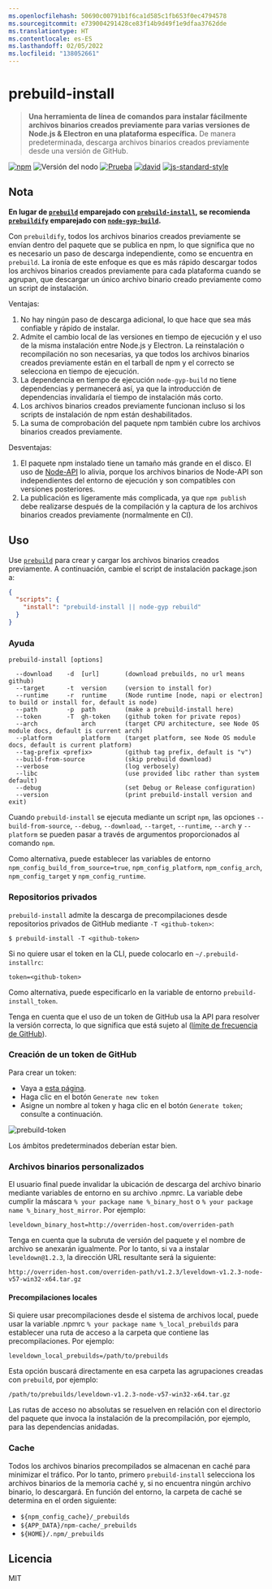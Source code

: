 ```yaml
---
ms.openlocfilehash: 50690c00791b1f6ca1d585c1fb653f0ec4794578
ms.sourcegitcommit: e739004291428ce83f14b9d49f1e9dfaa3762dde
ms.translationtype: HT
ms.contentlocale: es-ES
ms.lasthandoff: 02/05/2022
ms.locfileid: "138052661"
---
```

# <a name="prebuild-install"></a>prebuild-install

> **Una herramienta de línea de comandos para instalar fácilmente archivos binarios creados previamente para varias versiones de Node.js & Electron en una plataforma específica.**
> De manera predeterminada, descarga archivos binarios creados previamente desde una versión de GitHub.

[![npm](https://img.shields.io/npm/v/prebuild-install.svg)](https://www.npmjs.com/package/prebuild-install)
![Versión del nodo](https://img.shields.io/node/v/prebuild-install.svg)
[![Prueba](https://github.com/prebuild/prebuild-install/actions/workflows/test.yml/badge.svg)](https://github.com/prebuild/prebuild-install/actions/workflows/test.yml)
[![david](https://david-dm.org/prebuild/prebuild-install.svg)](https://david-dm.org/prebuild/prebuild-install)
[![js-standard-style](https://img.shields.io/badge/code%20style-standard-brightgreen.svg)](http://standardjs.com/)

## <a name="note"></a>Nota

**En lugar de [`prebuild`](https://github.com/prebuild/prebuild) emparejado con [`prebuild-install`](https://github.com/prebuild/prebuild-install), se recomienda [`prebuildify`](https://github.com/prebuild/prebuildify) emparejado con [`node-gyp-build`](https://github.com/prebuild/node-gyp-build).**

Con `prebuildify`, todos los archivos binarios creados previamente se envían dentro del paquete que se publica en npm, lo que significa que no es necesario un paso de descarga independiente, como se encuentra en `prebuild`. La ironía de este enfoque es que es más rápido descargar todos los archivos binarios creados previamente para cada plataforma cuando se agrupan, que descargar un único archivo binario creado previamente como un script de instalación.

Ventajas:

1. No hay ningún paso de descarga adicional, lo que hace que sea más confiable y rápido de instalar.
2. Admite el cambio local de las versiones en tiempo de ejecución y el uso de la misma instalación entre Node.js y Electron. La reinstalación o recompilación no son necesarias, ya que todos los archivos binarios creados previamente están en el tarball de npm y el correcto se selecciona en tiempo de ejecución.
3. La dependencia en tiempo de ejecución `node-gyp-build` no tiene dependencias y permanecerá así, ya que la introducción de dependencias invalidaría el tiempo de instalación más corto.
4. Los archivos binarios creados previamente funcionan incluso si los scripts de instalación de npm están deshabilitados.
5. La suma de comprobación del paquete npm también cubre los archivos binarios creados previamente.

Desventajas:

1. El paquete npm instalado tiene un tamaño más grande en el disco. El uso de [Node-API](https://nodejs.org/api/n-api.html) lo alivia, porque los archivos binarios de Node-API son independientes del entorno de ejecución y son compatibles con versiones posteriores.
2. La publicación es ligeramente más complicada, ya que `npm publish` debe realizarse después de la compilación y la captura de los archivos binarios creados previamente (normalmente en CI).

## <a name="usage"></a>Uso

Use [`prebuild`](https://github.com/prebuild/prebuild) para crear y cargar los archivos binarios creados previamente. A continuación, cambie el script de instalación package.json a:

```json
{
  "scripts": {
    "install": "prebuild-install || node-gyp rebuild"
  }
}
```

### <a name="help"></a>Ayuda

```
prebuild-install [options]

  --download    -d  [url]       (download prebuilds, no url means github)
  --target      -t  version     (version to install for)
  --runtime     -r  runtime     (Node runtime [node, napi or electron] to build or install for, default is node)
  --path        -p  path        (make a prebuild-install here)
  --token       -T  gh-token    (github token for private repos)
  --arch            arch        (target CPU architecture, see Node OS module docs, default is current arch)
  --platform        platform    (target platform, see Node OS module docs, default is current platform)
  --tag-prefix <prefix>         (github tag prefix, default is "v")
  --build-from-source           (skip prebuild download)
  --verbose                     (log verbosely)
  --libc                        (use provided libc rather than system default)
  --debug                       (set Debug or Release configuration)
  --version                     (print prebuild-install version and exit)
```

Cuando `prebuild-install` se ejecuta mediante un script `npm`, las opciones `--build-from-source`, `--debug`, `--download`, `--target`, `--runtime`, `--arch` y `--platform` se pueden pasar a través de argumentos proporcionados al comando `npm`.

Como alternativa, puede establecer las variables de entorno `npm_config_build_from_source=true`, `npm_config_platform`, `npm_config_arch`, `npm_config_target` y `npm_config_runtime`.

### <a name="private-repositories"></a>Repositorios privados

`prebuild-install` admite la descarga de precompilaciones desde repositorios privados de GitHub mediante `-T <github-token>`:

```
$ prebuild-install -T <github-token>
```

Si no quiere usar el token en la CLI, puede colocarlo en `~/.prebuild-installrc`:

```
token=<github-token>
```

Como alternativa, puede especificarlo en la variable de entorno `prebuild-install_token`.

Tenga en cuenta que el uso de un token de GitHub usa la API para resolver la versión correcta, lo que significa que está sujeto al ([límite de frecuencia de GitHub](https://developer.github.com/v3/rate_limit/)).

### <a name="create-github-token"></a>Creación de un token de GitHub

Para crear un token:

- Vaya a [esta página](https://github.com/settings/tokens).
- Haga clic en el botón `Generate new token`
- Asigne un nombre al token y haga clic en el botón `Generate token`; consulte a continuación.

![prebuild-token](https://cloud.githubusercontent.com/assets/13285808/20844584/d0b85268-b8c0-11e6-8b08-2b19522165a9.png)

Los ámbitos predeterminados deberían estar bien.

### <a name="custom-binaries"></a>Archivos binarios personalizados

El usuario final puede invalidar la ubicación de descarga del archivo binario mediante variables de entorno en su archivo .npmrc.
La variable debe cumplir la máscara `% your package name %_binary_host` o `% your package name %_binary_host_mirror`. Por ejemplo:

```
leveldown_binary_host=http://overriden-host.com/overriden-path
```

Tenga en cuenta que la subruta de versión del paquete y el nombre de archivo se anexarán igualmente.
Por lo tanto, si va a instalar `leveldown@1.2.3`, la dirección URL resultante será la siguiente:

```
http://overriden-host.com/overriden-path/v1.2.3/leveldown-v1.2.3-node-v57-win32-x64.tar.gz
```

#### <a name="local-prebuilds"></a>Precompilaciones locales

Si quiere usar precompilaciones desde el sistema de archivos local, puede usar la variable .npmrc `% your package name %_local_prebuilds` para establecer una ruta de acceso a la carpeta que contiene las precompilaciones. Por ejemplo:

```
leveldown_local_prebuilds=/path/to/prebuilds
```

Esta opción buscará directamente en esa carpeta las agrupaciones creadas con `prebuild`, por ejemplo:

```
/path/to/prebuilds/leveldown-v1.2.3-node-v57-win32-x64.tar.gz
```

Las rutas de acceso no absolutas se resuelven en relación con el directorio del paquete que invoca la instalación de la precompilación, por ejemplo, para las dependencias anidadas.

### <a name="cache"></a>Cache

Todos los archivos binarios precompilados se almacenan en caché para minimizar el tráfico. Por lo tanto, primero `prebuild-install` selecciona los archivos binarios de la memoria caché y, si no encuentra ningún archivo binario, lo descargará. En función del entorno, la carpeta de caché se determina en el orden siguiente:

- `${npm_config_cache}/_prebuilds`
- `${APP_DATA}/npm-cache/_prebuilds`
- `${HOME}/.npm/_prebuilds`

## <a name="license"></a>Licencia

MIT
